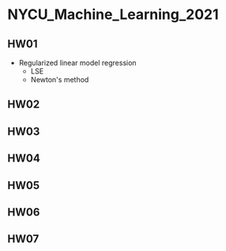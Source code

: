 # NYCU_Machine_Learning_2021
## HW01
* Regularized linear model regression
  * LSE
  * Newton's method

## HW02

## HW03

## HW04

## HW05

## HW06

## HW07




